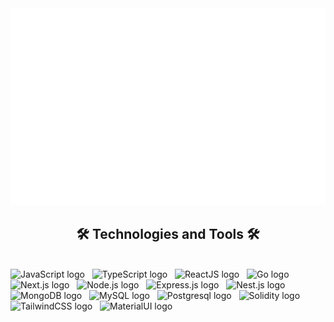 <a href="#" target="_blank">
  <img src="svg/tuandev.svg" width="1200" alt="trungquandev-official" />
</a>

<h2 align="center">🛠 Technologies and Tools 🛠</h2>
<br>
<!-- https://simpleicons.org/ -->
<span><img src="https://img.shields.io/badge/JavaScript-282C34?logo=javascript&logoColor=F7DF1E" alt="JavaScript logo" title="JavaScript" height="25" /></span>
&nbsp;
<span><img src="https://img.shields.io/badge/TypeScript-282C34?logo=typescript&logoColor=3178C6" alt="TypeScript logo" title="TypeScript" height="25" /></span>
&nbsp;
<span><img src="https://img.shields.io/badge/ReactJS-282C34?logo=react&logoColor=61DAFB" alt="ReactJS logo" title="ReactJS" height="25" /></span>
&nbsp;
<span><img src="https://img.shields.io/badge/Go-282C34?logo=go&logoColor=764ABC" alt="Go logo" title="Go" height="25" /></span>
&nbsp;
<span><img src="https://img.shields.io/badge/Next.js-282C34?logo=next.js&logoColor=4FC08D" alt="Next.js logo" title="Next.js" height="25" /></span>
&nbsp;
<span><img src="https://img.shields.io/badge/Node.js-282C34?logo=node.js&logoColor=00F200" alt="Node.js logo" title="Node.js" height="25" /></span>
&nbsp;
<span><img src="https://img.shields.io/badge/Express.js-282C34?logo=express.js&logoColor=FFFFFF" alt="Express.js logo" title="Express.js" height="25" /></span>
&nbsp;
<span><img src="https://img.shields.io/badge/Nest.js-282C34?logo=nest.js&logoColor=FFFFFF" alt="Nest.js logo" title="Nest.js" height="25" /></span>
&nbsp;
<span><img src="https://img.shields.io/badge/MongoDB-282C34?logo=mongodb&logoColor=47A248" alt="MongoDB logo" title="MongoDB" height="25" /></span>
&nbsp;
<span><img src="https://img.shields.io/badge/MySQL-282C34?logo=mySQL&logoColor=47A248" alt="MySQL logo" title="MySQL" height="25" /></span>
&nbsp;
<span><img src="https://img.shields.io/badge/Postgresql-282C34?logo=postgresql&logoColor=47A248" alt="Postgresql logo" title="Postgresql" height="25" /></span>
&nbsp;
<span><img src="https://img.shields.io/badge/Solidity-282C34?logo=solidity&logoColor=47A248" alt="Solidity logo" title="Solidity" height="25" /></span>
&nbsp;
<span><img src="https://img.shields.io/badge/Tailwind%20CSS-282C34?logo=tailwind-css&logoColor=38B2AC" alt="TailwindCSS logo" title="TailwindCSS" height="25" /></span>
&nbsp;
<span><img src="https://img.shields.io/badge/MaterialUI-282C34?logo=MaterialUI&logoColor=FFFFFF" alt="MaterialUI logo" title="MaterialUI" height="25" /></span>
&nbsp;

